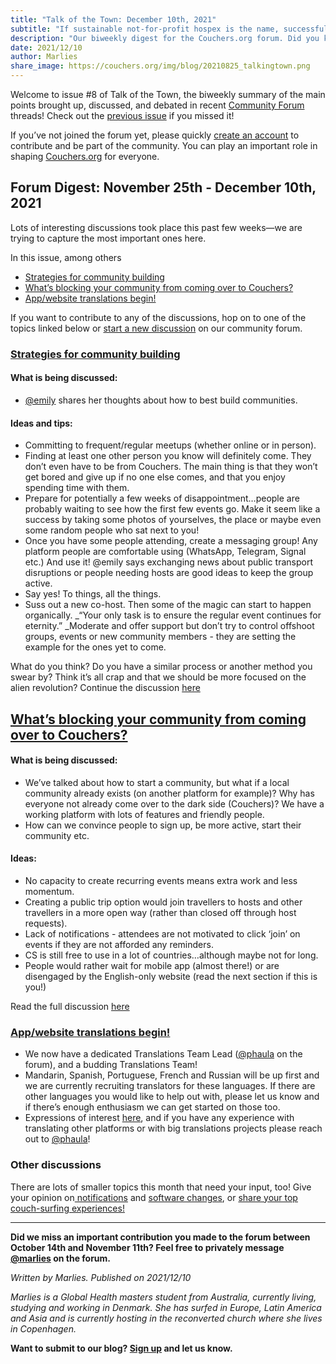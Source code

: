 ```yaml
---
title: "Talk of the Town: December 10th, 2021"
subtitle: "If sustainable not-for-profit hospex is the name, successful community building is the game."
description: "Our biweekly digest for the Couchers.org forum. Did you know we have vibrant public discussions about couch surfing and the future of Couchers.org? Everyone is welcome to participate!"
date: 2021/12/10
author: Marlies
share_image: https://couchers.org/img/blog/20210825_talkingtown.png
---
```



Welcome to issue #8 of Talk of the Town, the biweekly summary of the main points brought up, discussed, and debated in recent [Community Forum](https://community.couchers.org/) threads! Check out the [previous issue](https://couchers.org/blog/2021/11/10/talk-of-the-town/) if you missed it!

If you’ve not joined the forum yet, please quickly [create an account](https://community.couchers.org/) to contribute and be part of the community. You can play an important role in shaping [Couchers.org](https://couchers.org/) for everyone.


## **Forum Digest: November 25th - December 10th, 2021**

Lots of interesting discussions took place this past few weeks—we are trying to capture the most important ones here.

In this issue, among others



* [Strategies for community building](https://community.couchers.org/t/strategies-for-building-community/)
* [What’s blocking your community from coming over to Couchers?](https://community.couchers.org/t/is-anything-blocking-your-community-from-coming-to-couchers-org/)
* [App/website translations begin!](https://community.couchers.org/t/translating-the-app/)

If you want to contribute to any of the discussions, hop on to one of the topics linked below or [start a new discussion](https://community.couchers.org/) on our community forum.


### **[Strategies for community building](https://community.couchers.org/t/strategies-for-building-community/)**


#### **What is being discussed:**



* [@emily](https://community.couchers.org/u/emily/) shares her thoughts about how to best build communities.


#### **Ideas and tips:**



* Committing to frequent/regular meetups (whether online or in person).
* Finding at least one other person you know will definitely come. They don’t even have to be from Couchers. The main thing is that they won’t get bored and give up if no one else comes, and that you enjoy spending time with them.
* Prepare for potentially a few weeks of disappointment…people are probably waiting to see how the first few events go. Make it seem like a success by taking some photos of yourselves, the place or maybe even some random people who sat next to you!
* Once you have some people attending, create a messaging group! Any platform people are comfortable using (WhatsApp, Telegram, Signal etc.) And use it! @emily says exchanging news about public transport disruptions or people needing hosts are good ideas to keep the group active.
* Say yes! To things, all the things.
* Suss out a new co-host. Then some of the magic can start to happen organically. _“Your only task is to ensure the regular event continues for eternity.” _Moderate and offer support but don’t try to control offshoot groups, events or new community members - they are setting the example for the ones yet to come.

What do you think? Do you have a similar process or another method you swear by? Think it’s all crap and that we should be more focused on the alien revolution? Continue the discussion [here](https://community.couchers.org/t/strategies-for-building-community/)


## **[What’s blocking your community from coming over to Couchers?](https://community.couchers.org/t/is-anything-blocking-your-community-from-coming-to-couchers-org/)**


#### **What is being discussed:**



* We’ve talked about how to start a community, but what if a local community already exists (on another platform for example)?  Why has everyone not already come over to the dark side (Couchers)? We have a working platform with lots of features and friendly people.
* How can we convince people to sign up, be more active, start their community etc.


#### **Ideas:**



* No capacity to create recurring events means extra work and less momentum.
* Creating a public trip option would join travellers to hosts and other travellers in a more open way (rather than closed off through host requests).
* Lack of notifications  - attendees are not motivated to click ‘join’ on events if they are not afforded any reminders.
* CS is still free to use in a lot of countries…although maybe not for long.
* People would rather wait for mobile app (almost there!) or are disengaged by the English-only website (read the next section if this is you!)

Read the full discussion [here](https://community.couchers.org/t/is-anything-blocking-your-community-from-coming-to-couchers-org/)


### **[App/website translations begin!](https://community.couchers.org/t/translating-the-app/)**



* We now have a dedicated Translations Team Lead ([@phaula](https://community.couchers.org/u/phaula/) on the forum), and a budding Translations Team!
* Mandarin, Spanish, Portuguese, French and Russian will be up first and we are currently recruiting translators for these languages. If there are other languages you would like to help out with, please let us know and if there’s enough enthusiasm we can get started on those too.
* Expressions of interest [here](https://couchers.org/translation-form), and if you have any experience with translating other platforms or with big translations projects please reach out to [@phaula](https://community.couchers.org/u/phaula/)!


### **Other discussions**

There are lots of smaller topics this month that need your input, too! Give your opinion on[ notifications](https://community.couchers.org/t/notify-community-builders-when-a-new-member-joins-community/) and [software changes](https://community.couchers.org/t/libre-software-services/), or [share your top couch-surfing experiences!](https://community.couchers.org/t/share-your-top-couch-surfing-experiences-in-less-than-200-words/)

_______________________________________________

**Did we miss an important contribution you made to the forum between October 14th and November 11th? Feel free to privately message [@marlies](https://community.couchers.org/u/marlies) on the forum.**

_Written by Marlies. Published on 2021/12/10_

_Marlies is a Global Health masters student from Australia, currently living, studying and working in Denmark. She has surfed in Europe, Latin America and Asia and is currently hosting in the reconverted church where she lives in Copenhagen._

**Want to submit to our blog? [Sign up](/volunteer) and let us know.**

